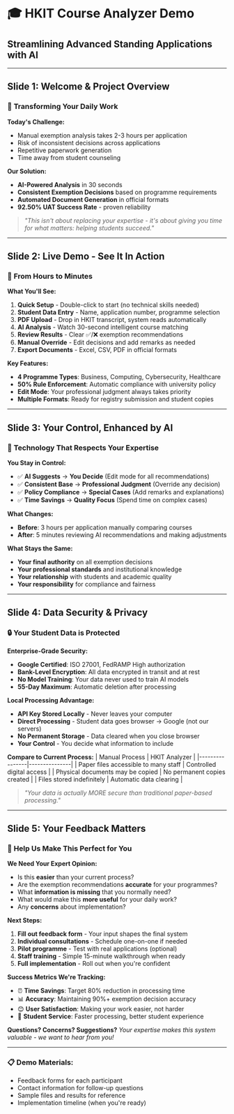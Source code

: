 # 🎓 HKIT Course Analyzer Demo
## Streamlining Advanced Standing Applications with AI

---

## Slide 1: Welcome & Project Overview
### 🎯 **Transforming Your Daily Work**

**Today's Challenge:**
- Manual exemption analysis takes 2-3 hours per application
- Risk of inconsistent decisions across applications
- Repetitive paperwork generation
- Time away from student counseling

**Our Solution:**
- **AI-Powered Analysis** in 30 seconds
- **Consistent Exemption Decisions** based on programme requirements
- **Automated Document Generation** in official formats
- **92.50% UAT Success Rate** - proven reliability

> *"This isn't about replacing your expertise - it's about giving you time for what matters: helping students succeed."*

---

## Slide 2: Live Demo - See It In Action
### 🚀 **From Hours to Minutes**

**What You'll See:**
1. **Quick Setup** - Double-click to start (no technical skills needed)
2. **Student Data Entry** - Name, application number, programme selection
3. **PDF Upload** - Drop in HKIT transcript, system reads automatically
4. **AI Analysis** - Watch 30-second intelligent course matching
5. **Review Results** - Clear ✅/❌ exemption recommendations
6. **Manual Override** - Edit decisions and add remarks as needed
7. **Export Documents** - Excel, CSV, PDF in official formats

**Key Features:**
- **4 Programme Types**: Business, Computing, Cybersecurity, Healthcare
- **50% Rule Enforcement**: Automatic compliance with university policy
- **Edit Mode**: Your professional judgment always takes priority
- **Multiple Formats**: Ready for registry submission and student copies

---

## Slide 3: Your Control, Enhanced by AI
### 🤝 **Technology That Respects Your Expertise**

**You Stay in Control:**
- ✅ **AI Suggests** → **You Decide** (Edit mode for all recommendations)
- ✅ **Consistent Base** → **Professional Judgment** (Override any decision)
- ✅ **Policy Compliance** → **Special Cases** (Add remarks and explanations)
- ✅ **Time Savings** → **Quality Focus** (Spend time on complex cases)

**What Changes:**
- **Before**: 3 hours per application manually comparing courses
- **After**: 5 minutes reviewing AI recommendations and making adjustments

**What Stays the Same:**
- **Your final authority** on all exemption decisions
- **Your professional standards** and institutional knowledge  
- **Your relationship** with students and academic quality
- **Your responsibility** for compliance and fairness

---

## Slide 4: Data Security & Privacy
### 🔒 **Your Student Data is Protected**

**Enterprise-Grade Security:**
- **Google Certified**: ISO 27001, FedRAMP High authorization
- **Bank-Level Encryption**: All data encrypted in transit and at rest
- **No Model Training**: Your data never used to train AI models
- **55-Day Maximum**: Automatic deletion after processing

**Local Processing Advantage:**
- **API Key Stored Locally** - Never leaves your computer
- **Direct Processing** - Student data goes browser → Google (not our servers)
- **No Permanent Storage** - Data cleared when you close browser
- **Your Control** - You decide what information to include

**Compare to Current Process:**
| Manual Process | HKIT Analyzer |
|----------------|---------------|
| Paper files accessible to many staff | Controlled digital access |
| Physical documents may be copied | No permanent copies created |
| Files stored indefinitely | Automatic data clearing |

> *"Your data is actually MORE secure than traditional paper-based processing."*

---

## Slide 5: Your Feedback Matters
### 💬 **Help Us Make This Perfect for You**

**We Need Your Expert Opinion:**
- Is this **easier** than your current process?
- Are the exemption recommendations **accurate** for your programmes?
- What **information is missing** that you normally need?
- What would make this **more useful** for your daily work?
- Any **concerns** about implementation?

**Next Steps:**
1. **Fill out feedback form** - Your input shapes the final system
2. **Individual consultations** - Schedule one-on-one if needed  
3. **Pilot programme** - Test with real applications (optional)
4. **Staff training** - Simple 15-minute walkthrough when ready
5. **Full implementation** - Roll out when you're confident

**Success Metrics We're Tracking:**
- ⏰ **Time Savings**: Target 80% reduction in processing time
- 📊 **Accuracy**: Maintaining 90%+ exemption decision accuracy
- 😊 **User Satisfaction**: Making your work easier, not harder
- 🎯 **Student Service**: Faster processing, better student experience

**Questions? Concerns? Suggestions?**
*Your expertise makes this system valuable - we want to hear from you!*

---

### 📋 **Demo Materials:**
- Feedback forms for each participant
- Contact information for follow-up questions
- Sample files and results for reference
- Implementation timeline (when you're ready)